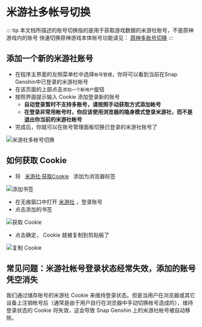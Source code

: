 # 米游社多帐号切换

::: tip
本文档所描述的账号切换指的是用于获取游戏数据的米游社账号，不是原神游戏内的账号
快速切换原神游戏本体账号功能请见： [原神多账号切换](./account-switch.md)
:::

## 添加一个新的米游社账号

- 在程序主界面的左侧菜单栏中选择`帐号管理`，你将可以看到当前在Snap Genshin中已登录的米游社帐号
- 在该页面的上部点击`添加一个新用户`旋钮
- 按照界面提示输入 Cookie 添加登录新的账号
  - **自动登录暂时不支持多账号，请按照手动获取方式添加帐号**
  - **在登录非常用帐号时，你应该使用浏览器的隐身模式登录米游社，而不是退出你当前的米游社帐号**
- 完成后，你就可以在账号管理面板切换已登录的米游社账号了

![米游社多帐号切换](https://img.snapgenshin.com/imgs/2022/02/1e0f5fd109743638.png)

## 如何获取 Cookie
- 将 <a href="javascript:(()=>{_=(n)=>{for(i in(r=document.cookie.split(';'))){var a=r[i].split('=');if(a[0].trim()==n)return a[1]}};c=_('account_id')||alert('无效的Cookie,请重新登录!');c&&navigator.clipboard.writeText(document.cookie)&&confirm('Cookie已经成功复制到剪贴板。')})();" class="badge tip" style="padding: .25rem .5rem .25rem .5rem;border-radius: .25rem;font-size: .85rem;">米游社·获取Cookie</a> 添加为浏览器标签

![添加书签](/AddBookmark.png)

- 在无痕窗口中打开 [米游社](https://bbs.mihoyo.com/ys) ，登录账号
- 点击添加的书签

![获取 Cookie ](/GetCookie.png)

- 点击确定， Cookie 就被复制到剪贴板了

![复制 Cookie](/CopyCookie.png)

## 常见问题：米游社帐号登录状态经常失效，添加的账号凭空消失

我们通过储存账号的米游社 Cookie 来维持登录状态。但是当用户在浏览器或其它设备上注销帐号后（通常是由于用户自行在浏览器中手动切换帐号造成的），维持登录状态的 Cookie 将失效，这会导致 Snap Genshin 上的米游社帐号被自动移除。

